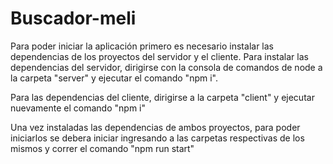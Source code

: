 # Buscador-meli

Para poder iniciar la aplicación primero es necesario instalar las dependencias de los proyectos del servidor y el cliente.
Para instalar las dependencias del servidor, dirigirse con la consola de comandos de node a la carpeta "server" y ejecutar el comando "npm i".

Para las dependencias del cliente, dirigirse a la carpeta "client" y ejecutar nuevamente el comando "npm i"

Una vez instaladas las dependencias de ambos proyectos, para poder iniciarlos se debera iniciar ingresando a las carpetas respectivas de los mismos y correr el comando "npm run start"
